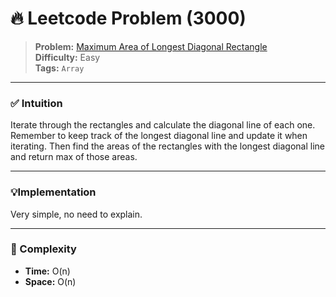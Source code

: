 # 🔥 Leetcode Problem (3000)

> **Problem:** [Maximum Area of Longest Diagonal Rectangle](https://leetcode.com/problems/maximum-area-of-longest-diagonal-rectangle/)<br />
> **Difficulty:** Easy<br/>
> **Tags:** `Array`

---

### ✅ Intuition

Iterate through the rectangles and calculate the diagonal line of each one. Remember to keep track of the longest diagonal line and update it when iterating. Then find the areas of the rectangles with the longest diagonal line and return max of those areas.

---

### 💡Implementation

Very simple, no need to explain.

---

### 🧪 Complexity

- **Time:** O(n)
- **Space:** O(n)
